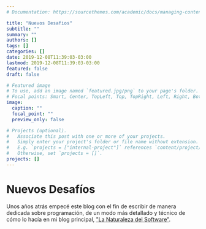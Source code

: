 ```yaml
---
# Documentation: https://sourcethemes.com/academic/docs/managing-content/

title: "Nuevos Desafios"
subtitle: ""
summary: ""
authors: []
tags: []
categories: []
date: 2019-12-08T11:39:03-03:00
lastmod: 2019-12-08T11:39:03-03:00
featured: false
draft: false

# Featured image
# To use, add an image named `featured.jpg/png` to your page's folder.
# Focal points: Smart, Center, TopLeft, Top, TopRight, Left, Right, BottomLeft, Bottom, BottomRight.
image:
  caption: ""
  focal_point: ""
  preview_only: false

# Projects (optional).
#   Associate this post with one or more of your projects.
#   Simply enter your project's folder or file name without extension.
#   E.g. `projects = ["internal-project"]` references `content/project/deep-learning/index.md`.
#   Otherwise, set `projects = []`.
projects: []
---
```


# Nuevos Desafíos

Unos años atrás empecé este blog con el fin de escribir de manera dedicada sobre programación, de un modo más detallado y técnico de cómo lo hacía en mi blog principal, ["La Naturaleza del Software"](https://www.lnds.net/).
